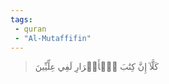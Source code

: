 ```yaml
---
tags: 
 - quran 
 - "Al-Mutaffifin"
---
```


> كَلَّآ إِنَّ كِتَٰبَ ٱلۡأَبۡرَارِ لَفِي عِلِّيِّينَ
